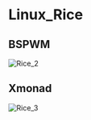 # Linux_Rice

## BSPWM

![Rice_2](https://github.com/miscellaneous-mice/Linux_Rice/assets/79500624/6efb0379-4eb2-4aa8-9afe-6c3c0eec17a9)

## Xmonad

![Rice_3](https://github.com/miscellaneous-mice/Linux_Rice/assets/79500624/582fbcc4-cc91-45bd-8ee6-d800341525e9)
